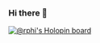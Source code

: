 ### Hi there 👋

[![@rphi's Holopin board](https://holopin.io/api/user/board?user=jcorrea97)](https://holopin.io/@jcorrea97)

